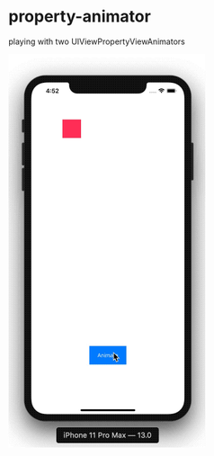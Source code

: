 # property-animator
playing with two UIViewPropertyViewAnimators

![View Property Animator Demo](demo/demo_s.gif)
